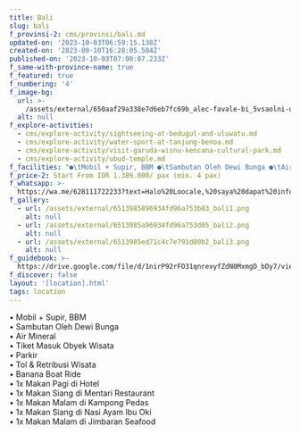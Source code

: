 ```yaml
---
title: Bali
slug: bali
f_provinsi-2: cms/provinsi/bali.md
updated-on: '2023-10-03T06:59:15.138Z'
created-on: '2023-09-10T16:28:05.504Z'
published-on: '2023-10-03T07:00:07.233Z'
f_same-with-province-name: true
f_featured: true
f_numbering: '4'
f_image-bg:
  url: >-
    /assets/external/650aaf29a338e7d6eb7fc69b_alec-favale-bi_5vsaolni-unsplash.jpg
  alt: null
f_explore-activities:
  - cms/explore-activity/sightseeing-at-bedugul-and-uluwatu.md
  - cms/explore-activity/water-sport-at-tanjung-benoa.md
  - cms/explore-activity/visit-garuda-wisnu-kencana-cultural-park.md
  - cms/explore-activity/ubud-temple.md
f_facilities: "●\tMobil + Supir, BBM ●\tSambutan Oleh Dewi Bunga ●\tAir Mineral\n●\tTiket Masuk Obyek Wisata\n●\tParkir ●\tTol & Retribusi Wisata\n●\tBanana Boat Ride\n●\t1x Makan Pagi di Hotel\n●\t1x Makan Siang di Mentari Restaurant\n●\t1x Makan Malam di Kampong Pedas ●\t1x Makan Siang di Nasi Ayam Ibu Oki\n●\t1x Makan Malam di Jimbaran Seafood"
f_price-2: Start From IDR 1.389.000/ pax (min. 4 pax)
f_whatsapp: >-
  https://wa.me/628111722233?text=Halo%20Loocale,%20saya%20dapat%20info%20dari%20website%20Loocale%20dan%20punya%20pertanyaan
f_gallery:
  - url: /assets/external/6513985896934fd96a753b83_bali1.png
    alt: null
  - url: /assets/external/6513985a96934fd96a753d05_bali2.png
    alt: null
  - url: /assets/external/6513985ed71c4c7e791d00b2_bali3.png
    alt: null
f_guidebook: >-
  https://drive.google.com/file/d/1nirP92rFO31qnrevyfZdN0MxmgD_bDy7/view?usp=sharing
f_discover: false
layout: '[location].html'
tags: location
---
```


• Mobil + Supir, BBM  
• Sambutan Oleh Dewi Bunga  
• Air Mineral  
• Tiket Masuk Obyek Wisata  
• Parkir  
• Tol & Retribusi Wisata  
• Banana Boat Ride  
• 1x Makan Pagi di Hotel  
• 1x Makan Siang di Mentari Restaurant  
• 1x Makan Malam di Kampong Pedas  
• 1x Makan Siang di Nasi Ayam Ibu Oki  
• 1x Makan Malam di Jimbaran Seafood
